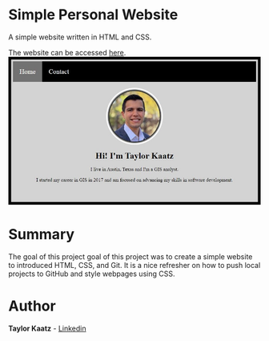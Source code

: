 # Simple Personal Website

A simple website written in HTML and CSS.

The website can be accessed [here](https://tkaatz.github.io/Personal_Website/).
![screenshot of website](images/readme_screenshot.jpg)

# Summary
The goal of this project goal of this project was to create a simple website to introduced HTML, CSS, and Git. It is a nice refresher on how to push local projects to GitHub and style webpages using CSS.

# Author
**Taylor Kaatz** - [Linkedin](https://www.linkedin.com/in/taylorkaatz/)
